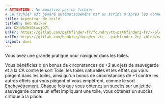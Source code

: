 ```yaml
---
# ATTENTION : Ne modifiez pas ce fichier
# Ce fichier est généré automatiquement par un script d'après les données du module Foundry VTT officiel et de sa traduction
title: Arpenteur de toile
titleEn: Web Walker
id: KXUVAI6SDtxwjO7t
urlFr: https://gitlab.com/pathfinder-fr/foundryvtt-pathfinder2-fr/-/blob/master/data/feats/KXUVAI6SDtxwjO7t.htm
urlEn: https://gitlab.com/hooking/foundry-vtt---pathfinder-2e/-/blob/master/packs/data/feats.db/web-walker.json
layout: dons
---
```

Vous avez une grande pratique pour naviguer dans les toiles.

Vous bénéficiez d'un bonus de circonstances de +2 aux jets de sauvegarde et à la CA contre le sort Toile, les toiles naturelles et les effets qui vous piègent dans les toiles, ainsi qu'un bonus de circonstances de +1 contre les autres effets qui vous piègent et vous empêtrent, comme le sort [Enchevêtrement](../sorts/enchevêtrement.html). Chaque fois que vous obtenez un succès sur un jet de sauvegarde contre un effet impliquant une toile, vous obtenez un succès critique à la place.

